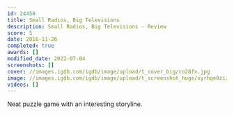 ```yaml
---
id: 24458
title: Small Radios, Big Televisions
description: Small Radios, Big Televisions - Review
score: 5
date: 2016-11-26
completed: true
awards: []
modified_date: 2022-07-04
screenshots: []
cover: //images.igdb.com/igdb/image/upload/t_cover_big/co28fx.jpg
image: //images.igdb.com/igdb/image/upload/t_screenshot_huge/xyrhqe0zizvu1xnsgzsz.jpg
videos: []
---
```

Neat puzzle game with an interesting storyline.